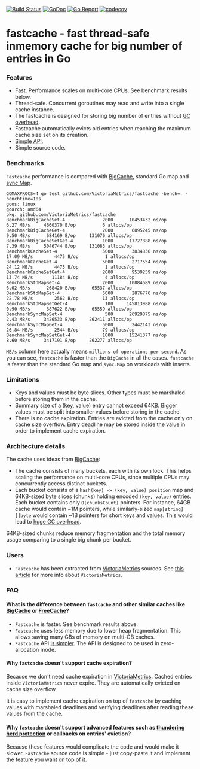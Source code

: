 [![Build Status](https://travis-ci.org/VictoriaMetrics/fastcache.svg)](https://travis-ci.org/VictoriaMetrics/fastcache)
[![GoDoc](https://godoc.org/github.com/VictoriaMetrics/fastcache?status.svg)](http://godoc.org/github.com/VictoriaMetrics/fastcache)
[![Go Report](https://goreportcard.com/badge/github.com/VictoriaMetrics/fastcache)](https://goreportcard.com/report/github.com/VictoriaMetrics/fastcache)
[![codecov](https://codecov.io/gh/VictoriaMetrics/fastcache/branch/master/graph/badge.svg)](https://codecov.io/gh/VictoriaMetrics/fastcache)

# fastcache - fast thread-safe inmemory cache for big number of entries in Go

### Features

* Fast. Performance scales on multi-core CPUs. See benchmark results below.
* Thread-safe. Concurrent goroutines may read and write into a single
  cache instance.
* The fastcache is designed for storing big number of entries without
  [GC overhead](https://syslog.ravelin.com/further-dangers-of-large-heaps-in-go-7a267b57d487).
* Fastcache automatically evicts old entries when reaching the maximum cache size
  set on its creation.
* [Simple API](http://godoc.org/github.com/VictoriaMetrics/fastcache).
* Simple source code.


### Benchmarks

`Fastcache` performance is compared with [BigCache](https://github.com/allegro/bigcache), standard Go map
and [sync.Map](https://golang.org/pkg/sync/#Map).

```
GOMAXPROCS=4 go test github.com/VictoriaMetrics/fastcache -bench=. -benchtime=10s
goos: linux
goarch: amd64
pkg: github.com/VictoriaMetrics/fastcache
BenchmarkBigCacheSet-4      	    2000	  10453432 ns/op	   6.27 MB/s	 4660370 B/op	       6 allocs/op
BenchmarkBigCacheGet-4      	    2000	   6895245 ns/op	   9.50 MB/s	  684169 B/op	  131076 allocs/op
BenchmarkBigCacheSetGet-4   	    1000	  17727888 ns/op	   7.39 MB/s	 5046744 B/op	  131083 allocs/op
BenchmarkCacheSet-4         	    5000	   3834836 ns/op	  17.09 MB/s	    4475 B/op	       1 allocs/op
BenchmarkCacheGet-4         	    5000	   2717554 ns/op	  24.12 MB/s	    4475 B/op	       1 allocs/op
BenchmarkCacheSetGet-4      	    2000	   9539259 ns/op	  13.74 MB/s	   11184 B/op	       4 allocs/op
BenchmarkStdMapSet-4        	    2000	  10884689 ns/op	   6.02 MB/s	  268420 B/op	   65537 allocs/op
BenchmarkStdMapGet-4        	    5000	   2876776 ns/op	  22.78 MB/s	    2562 B/op	      13 allocs/op
BenchmarkStdMapSetGet-4     	     100	 145813988 ns/op	   0.90 MB/s	  387622 B/op	   65559 allocs/op
BenchmarkSyncMapSet-4       	     500	  26929875 ns/op	   2.43 MB/s	 3426533 B/op	  262411 allocs/op
BenchmarkSyncMapGet-4       	    5000	   2442143 ns/op	  26.84 MB/s	    2544 B/op	      79 allocs/op
BenchmarkSyncMapSetGet-4    	    1000	  15241377 ns/op	   8.60 MB/s	 3417191 B/op	  262277 allocs/op
```

`MB/s` column here actually means `millions of operations per second`.
As you can see, `fastcache` is faster than the `BigCache` in all the cases.
`fastcache` is faster than the standard Go map and `sync.Map` on workloads
with inserts.


### Limitations

* Keys and values must be byte slices. Other types must be marshaled before
  storing them in the cache.
* Summary size of a (key, value) entry cannot exceed 64KB. Bigger values must be
  split into smaller values before storing in the cache.
* There is no cache expiration. Entries are evicted from the cache only
  on cache size overflow. Entry deadline may be stored inside the value in order
  to implement cache expiration.


### Architecture details

The cache uses ideas from [BigCache](https://github.com/allegro/bigcache):

* The cache consists of many buckets, each with its own lock.
  This helps scaling the performance on multi-core CPUs, since multiple
  CPUs may concurrently access distinct buckets.
* Each bucket consists of a `hash(key) -> (key, value) position` map
  and 64KB-sized byte slices (chunks) holding encoded `(key, value)` entries.
  Each bucket contains only `O(chunksCount)` pointers. For instance, 64GB cache
  would contain ~1M pointers, while similarly-sized `map[string][]byte`
  would contain ~1B pointers for short keys and values. This would lead to
  [huge GC overhead](https://syslog.ravelin.com/further-dangers-of-large-heaps-in-go-7a267b57d487).

64KB-sized chunks reduce memory fragmentation and the total memory usage comparing
to a single big chunk per bucket.


### Users

* `Fastcache` has been extracted from [VictoriaMetrics](https://github.com/VictoriaMetrics/VictoriaMetrics) sources.
  See [this article](https://medium.com/devopslinks/victoriametrics-creating-the-best-remote-storage-for-prometheus-5d92d66787ac)
  for more info about `VictoriaMetrics`.


### FAQ

#### What is the difference between `fastcache` and other similar caches like [BigCache](https://github.com/allegro/bigcache) or [FreeCache](https://github.com/coocood/freecache)?

* `Fastcache` is faster. See benchmark results above.
* `Fastcache` uses less memory due to lower heap fragmentation. This allows
  saving many GBs of memory on multi-GB caches.
* `Fastcache` API [is simpler](http://godoc.org/github.com/VictoriaMetrics/fastcache).
  The API is designed to be used in zero-allocation mode.


#### Why `fastcache` doesn't support cache expiration?

Because we don't need cache expiration in [VictoriaMetrics](https://github.com/VictoriaMetrics/VictoriaMetrics).
Cached entries inside `VictoriaMetrics` never expire. They are automatically evicted on cache size overflow.

It is easy to implement cache expiration on top of `fastcache` by caching values
with marshaled deadlines and verifying deadlines after reading these values
from the cache.


#### Why `fastcache` doesn't support advanced features such as [thundering herd protection](https://en.wikipedia.org/wiki/Thundering_herd_problem) or callbacks on entries' eviction?

Because these features would complicate the code and would make it slower.
`Fastcache` source code is simple - just copy-paste it and implement the feature you want
on top of it.

